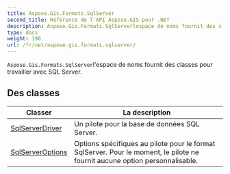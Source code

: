 ```yaml
---
title: Aspose.Gis.Formats.SqlServer
second_title: Référence de l'API Aspose.GIS pour .NET
description: Aspose.Gis.Formats.SqlServerlespace de noms fournit des classes pour travailler avec SQL Server.
type: docs
weight: 190
url: /fr/net/aspose.gis.formats.sqlserver/
---
```

`Aspose.Gis.Formats.SqlServer`l'espace de noms fournit des classes pour travailler avec SQL Server.

## Des classes

| Classer | La description |
| --- | --- |
| [SqlServerDriver](./sqlserverdriver/) | Un pilote pour la base de données SQL Server. |
| [SqlServerOptions](./sqlserveroptions/) | Options spécifiques au pilote pour le format SqlServer. Pour le moment, le pilote ne fournit aucune option personnalisable. |


